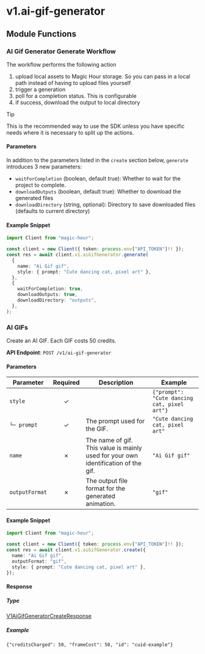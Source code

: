 # v1.ai-gif-generator

## Module Functions



<!-- CUSTOM DOCS START -->
### AI Gif Generator Generate Workflow <a name="generate"></a>

The workflow performs the following action

1. upload local assets to Magic Hour storage. So you can pass in a local path instead of having to upload files yourself
2. trigger a generation
3. poll for a completion status. This is configurable
4. if success, download the output to local directory

> [!TIP]
> This is the recommended way to use the SDK unless you have specific needs where it is necessary to split up the actions.

#### Parameters

In addition to the parameters listed in the `create` section below, `generate` introduces 3 new parameters:

- `waitForCompletion` (boolean, default true): Whether to wait for the project to complete.
- `downloadOutputs` (boolean, default true): Whether to download the generated files
- `downloadDirectory` (string, optional): Directory to save downloaded files (defaults to current directory)

#### Example Snippet

```typescript
import Client from "magic-hour";

const client = new Client({ token: process.env["API_TOKEN"]!! });
const res = await client.v1.aiGifGenerator.generate(
  {
    name: "Ai Gif gif",
    style: { prompt: "Cute dancing cat, pixel art" },
  },
  {
    waitForCompletion: true,
    downloadOutputs: true,
    downloadDirectory: "outputs",
  },
);

```

<!-- CUSTOM DOCS END -->
### AI GIFs <a name="create"></a>

Create an AI GIF. Each GIF costs 50 credits.

**API Endpoint**: `POST /v1/ai-gif-generator`

#### Parameters

| Parameter | Required | Description | Example |
|-----------|:--------:|-------------|--------|
| `style` | ✓ |  | `{"prompt": "Cute dancing cat, pixel art"}` |
| `└─ prompt` | ✓ | The prompt used for the GIF. | `"Cute dancing cat, pixel art"` |
| `name` | ✗ | The name of gif. This value is mainly used for your own identification of the gif. | `"Ai Gif gif"` |
| `outputFormat` | ✗ | The output file format for the generated animation. | `"gif"` |

#### Example Snippet

```typescript
import Client from "magic-hour";

const client = new Client({ token: process.env["API_TOKEN"]!! });
const res = await client.v1.aiGifGenerator.create({
  name: "Ai Gif gif",
  outputFormat: "gif",
  style: { prompt: "Cute dancing cat, pixel art" },
});

```

#### Response

##### Type
[V1AiGifGeneratorCreateResponse](/src/types/v1-ai-gif-generator-create-response.ts)

##### Example
`{"creditsCharged": 50, "frameCost": 50, "id": "cuid-example"}`


